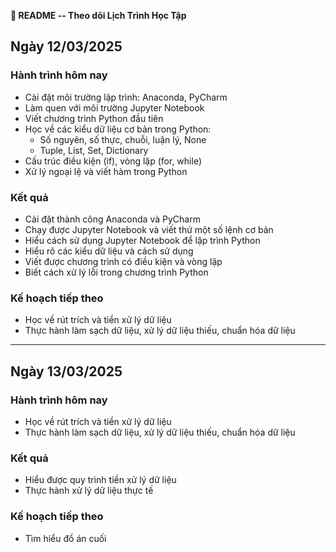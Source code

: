 **📌 README -- Theo dõi Lịch Trình Học Tập**

## Ngày 12/03/2025

### Hành trình hôm nay

-   Cài đặt môi trường lập trình: Anaconda, PyCharm
-   Làm quen với môi trường Jupyter Notebook
-   Viết chương trình Python đầu tiên
-   Học về các kiểu dữ liệu cơ bản trong Python:
    -   Số nguyên, số thực, chuỗi, luận lý, None
    -   Tuple, List, Set, Dictionary
-   Cấu trúc điều kiện (if), vòng lặp (for, while)
-   Xử lý ngoại lệ và viết hàm trong Python

### Kết quả

-   Cài đặt thành công Anaconda và PyCharm
-   Chạy được Jupyter Notebook và viết thử một số lệnh cơ bản
-   Hiểu cách sử dụng Jupyter Notebook để lập trình Python
-   Hiểu rõ các kiểu dữ liệu và cách sử dụng
-   Viết được chương trình có điều kiện và vòng lặp
-   Biết cách xử lý lỗi trong chương trình Python

### Kế hoạch tiếp theo

-   Học về rút trích và tiền xử lý dữ liệu
-   Thực hành làm sạch dữ liệu, xử lý dữ liệu thiếu, chuẩn hóa dữ liệu

---

## Ngày 13/03/2025

### Hành trình hôm nay

-   Học về rút trích và tiền xử lý dữ liệu
-   Thực hành làm sạch dữ liệu, xử lý dữ liệu thiếu, chuẩn hóa dữ liệu

### Kết quả

-   Hiểu được quy trình tiền xử lý dữ liệu
-   Thực hành xử lý dữ liệu thực tế

### Kế hoạch tiếp theo

-   Tìm hiểu đồ án cuối

